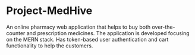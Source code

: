 # Project-MedHive

An online pharmacy web application that helps to buy both over-the-counter and prescription medicines.  The application is developed focusing on the MERN stack. Has token-based user authentication and cart functionality to help the customers.


